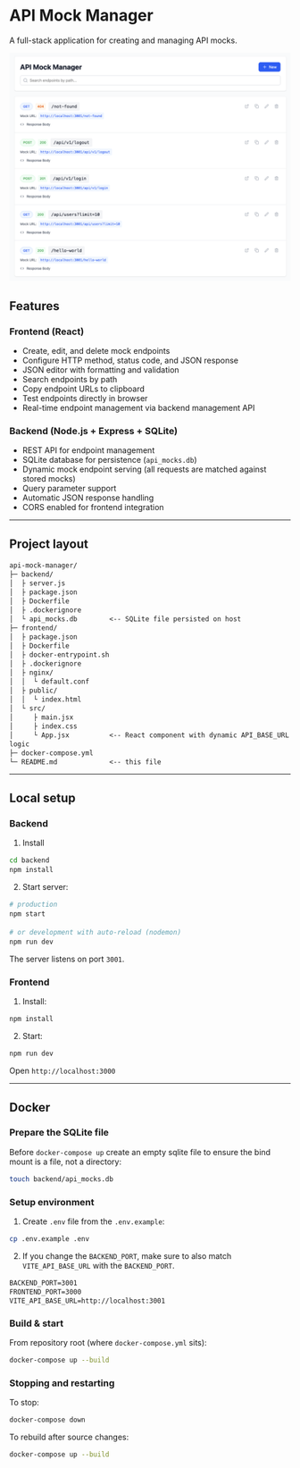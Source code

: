 # API Mock Manager

A full-stack application for creating and managing API mocks.

![Screenshot](assets/image.png)

## Features

### Frontend (React)
- Create, edit, and delete mock endpoints
- Configure HTTP method, status code, and JSON response
- JSON editor with formatting and validation
- Search endpoints by path
- Copy endpoint URLs to clipboard
- Test endpoints directly in browser
- Real-time endpoint management via backend management API

### Backend (Node.js + Express + SQLite)
- REST API for endpoint management
- SQLite database for persistence (`api_mocks.db`)
- Dynamic mock endpoint serving (all requests are matched against stored mocks)
- Query parameter support
- Automatic JSON response handling
- CORS enabled for frontend integration

---

## Project layout

```
api-mock-manager/
├─ backend/
│  ├ server.js
│  ├ package.json
│  ├ Dockerfile
│  ├ .dockerignore
│  └ api_mocks.db        <-- SQLite file persisted on host
├─ frontend/
│  ├ package.json
│  ├ Dockerfile
│  ├ docker-entrypoint.sh
│  ├ .dockerignore
│  ├ nginx/
│  │  └ default.conf
│  ├ public/
│  │  └ index.html
│  └ src/
│     ├ main.jsx
│     ├ index.css
│     └ App.jsx          <-- React component with dynamic API_BASE_URL logic
├─ docker-compose.yml
└─ README.md             <-- this file
```

---

## Local setup

### Backend
1. Install
```bash
cd backend
npm install
```
2. Start server:
```bash
# production
npm start

# or development with auto-reload (nodemon)
npm run dev
```
The server listens on port `3001`.

### Frontend
1. Install:
```bash
npm install
```
2. Start:
```bash
npm run dev
```
Open `http://localhost:3000`

---

## Docker

### Prepare the SQLite file
Before `docker-compose up` create an empty sqlite file to ensure the bind mount is a file, not a directory:
```bash
touch backend/api_mocks.db
```

### Setup environment
1. Create `.env` file from the `.env.example`:
```bash
cp .env.example .env
```

2. If you change the `BACKEND_PORT`, make sure to also match `VITE_API_BASE_URL` with the `BACKEND_PORT`.
```env
BACKEND_PORT=3001
FRONTEND_PORT=3000
VITE_API_BASE_URL=http://localhost:3001
```

### Build & start
From repository root (where `docker-compose.yml` sits):
```bash
docker-compose up --build
```

### Stopping and restarting
To stop:
```bash
docker-compose down
```
To rebuild after source changes:
```bash
docker-compose up --build
```
